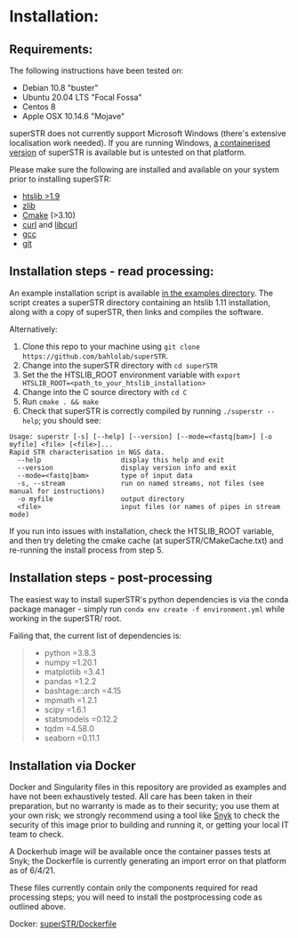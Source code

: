 # Installation:

## Requirements:

The following instructions have been tested on:

* Debian 10.8 "buster"
* Ubuntu 20.04 LTS "Focal Fossa"
* Centos 8
* Apple OSX 10.14.6 "Mojave" 

superSTR does not currently support Microsoft Windows (there's extensive localisation work needed). If you are running Windows, [a containerised version](#installation-via-docker) of superSTR is available but is untested on that platform. 

Please make sure the following are installed and available on your system prior to installing superSTR:

* [htslib >1.9](https://github.com/samtools/htslib)
* [zlib](https://zlib.net/)
* [Cmake](https://cmake.org/install/) (>3.10)
* [curl](https://curl.se/download.html) and [libcurl](https://curl.se/libcurl/)
* [gcc](https://gcc.gnu.org/install/)
* [git](https://git-scm.com/book/en/v2/Getting-Started-Installing-Git)

## Installation steps - read processing:

An example installation script is available [in the examples directory](../examples/install_script.sh). The script creates a superSTR directory containing an htslib 1.11 installation, along with a copy of superSTR, then links and compiles the software.

Alternatively:
1) Clone this repo to your machine using `git clone https://github.com/bahlolab/superSTR`.
2) Change into the superSTR directory with `cd superSTR`
3) Set the the HTSLIB_ROOT environment variable with `export HTSLIB_ROOT=<path_to_your_htslib_installation>`
4) Change into the C source directory with `cd C`
5) Run `cmake . && make`
6) Check that superSTR is correctly compiled by running `./superstr --help`; you should see:

```
Usage: superstr [-s] [--help] [--version] [--mode=<fastq|bam>] [-o myfile] <file> [<file>]...
Rapid STR characterisation in NGS data.
  --help                    display this help and exit
  --version                 display version info and exit
  --mode=<fastq|bam>        type of input data
  -s, --stream              run on named streams, not files (see manual for instructions)
  -o myfile                 output directory
  <file>                    input files (or names of pipes in stream mode)
```

If you run into issues with installation, check the HTSLIB_ROOT variable, and then try deleting the cmake cache (at superSTR/CMakeCache.txt) and re-running the install process from step 5.

## Installation steps - post-processing

The easiest way to install superSTR's python dependencies is via the conda package manager - simply run `conda env create -f environment.yml` while working in the superSTR/ root.

Failing that, the current list of dependencies is:

> - python =3.8.3
>  - numpy =1.20.1
>  - matplotlib =3.4.1
>  - pandas =1.2.2
>  - bashtage::arch =4.15
>  - mpmath =1.2.1
>  - scipy =1.6.1
>  - statsmodels =0.12.2
>  - tqdm =4.58.0
>  - seaborn =0.11.1

## Installation via Docker

Docker and Singularity files in this repository are provided as examples and have not been exhaustively tested. All care has been taken in their preparation, but no warranty is made as to their security; you use them at your own risk; we strongly recommend using a tool like [Snyk](snyk.io) to check the security of this image prior to building and running it, or getting your local IT team to check.

A Dockerhub image will be available once the container passes tests at Snyk; the Dockerfile is currently generating an import error on that platform as of 6/4/21.

These files currently contain only the components required for read processing steps; you will need to install the postprocessing code as outlined above.

Docker: [superSTR/Dockerfile](Dockerfile)

